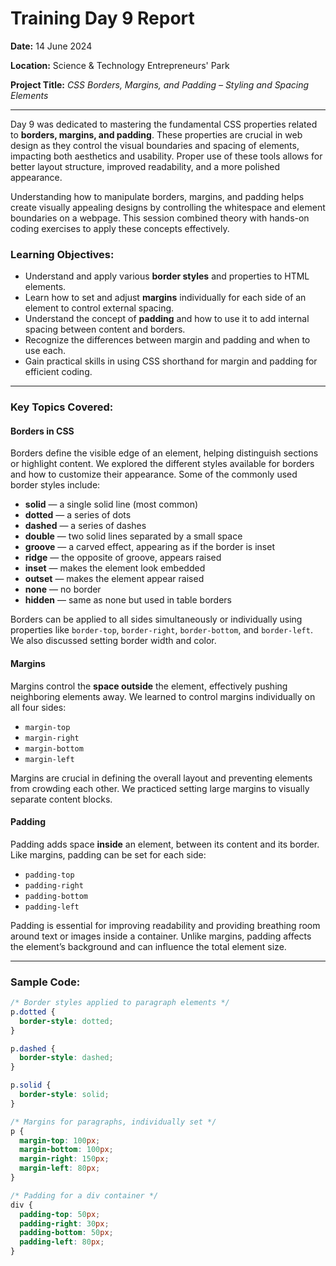 # Training Day 9 Report  
**Date:** 14 June 2024  

**Location:** Science & Technology Entrepreneurs' Park  

**Project Title:** *CSS Borders, Margins, and Padding – Styling and Spacing Elements*

---

Day 9 was dedicated to mastering the fundamental CSS properties related to **borders, margins, and padding**. These properties are crucial in web design as they control the visual boundaries and spacing of elements, impacting both aesthetics and usability. Proper use of these tools allows for better layout structure, improved readability, and a more polished appearance.

Understanding how to manipulate borders, margins, and padding helps create visually appealing designs by controlling the whitespace and element boundaries on a webpage. This session combined theory with hands-on coding exercises to apply these concepts effectively.

### Learning Objectives:  
- Understand and apply various **border styles** and properties to HTML elements.  
- Learn how to set and adjust **margins** individually for each side of an element to control external spacing.  
- Understand the concept of **padding** and how to use it to add internal spacing between content and borders.  
- Recognize the differences between margin and padding and when to use each.  
- Gain practical skills in using CSS shorthand for margin and padding for efficient coding.

---

### Key Topics Covered:

#### Borders in CSS  
Borders define the visible edge of an element, helping distinguish sections or highlight content. We explored the different styles available for borders and how to customize their appearance. Some of the commonly used border styles include:

- **solid** — a single solid line (most common)  
- **dotted** — a series of dots  
- **dashed** — a series of dashes  
- **double** — two solid lines separated by a small space  
- **groove** — a carved effect, appearing as if the border is inset  
- **ridge** — the opposite of groove, appears raised  
- **inset** — makes the element look embedded  
- **outset** — makes the element appear raised  
- **none** — no border  
- **hidden** — same as none but used in table borders

Borders can be applied to all sides simultaneously or individually using properties like `border-top`, `border-right`, `border-bottom`, and `border-left`. We also discussed setting border width and color.

#### Margins  
Margins control the **space outside** the element, effectively pushing neighboring elements away. We learned to control margins individually on all four sides:

- `margin-top`  
- `margin-right`  
- `margin-bottom`  
- `margin-left`

Margins are crucial in defining the overall layout and preventing elements from crowding each other. We practiced setting large margins to visually separate content blocks.

#### Padding  
Padding adds space **inside** an element, between its content and its border. Like margins, padding can be set for each side:

- `padding-top`  
- `padding-right`  
- `padding-bottom`  
- `padding-left`

Padding is essential for improving readability and providing breathing room around text or images inside a container. Unlike margins, padding affects the element’s background and can influence the total element size.

---

### Sample Code:

```css
/* Border styles applied to paragraph elements */
p.dotted { 
  border-style: dotted; 
}

p.dashed { 
  border-style: dashed; 
}

p.solid { 
  border-style: solid; 
}

/* Margins for paragraphs, individually set */
p {
  margin-top: 100px;
  margin-bottom: 100px;
  margin-right: 150px;
  margin-left: 80px;
}

/* Padding for a div container */
div {
  padding-top: 50px;
  padding-right: 30px;
  padding-bottom: 50px;
  padding-left: 80px;
}
